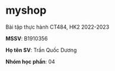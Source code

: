 # myshop

Bài tập thực hành CT484, HK2 2022-2023

**MSSV**: B1910356

**Họ tên SV**: Trần Quốc Dương

**Nhóm học phần**: 04
